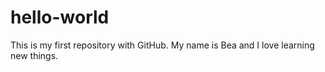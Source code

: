 # hello-world
This is my first repository with GitHub.
My name is Bea and I love learning new things.

